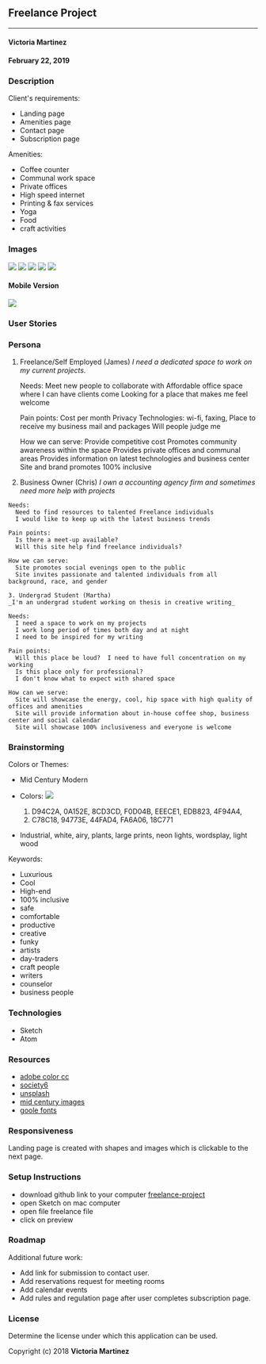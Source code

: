 ## Freelance Project
---

#### Victoria Martinez
#### February 22, 2019

### Description

Client's requirements:
* Landing page
* Amenities page
* Contact page
* Subscription page

Amenities:
* Coffee counter
* Communal work space
* Private offices
* High speed internet
* Printing & fax services
* Yoga
* Food
* craft activities



### Images

![](img/paper-sketch/notes.jpg)
![](img/paper-sketch/first-draws.jpg)
![](img/paper-sketch/landing.jpg)
![](img/paper-sketch/landing-functions.jpg)
![](img/paper-sketch/pages.jpg)

#### Mobile Version

![](img/to-use/complete.png)

### User Stories

### Persona

1. Freelance/Self Employed (James)
  _I need a dedicated space to work on my current projects._

    Needs:
      Meet new people to collaborate with
      Affordable office space where I can have clients come
      Looking for a place that makes me feel welcome

    Pain points:
      Cost per month
      Privacy
      Technologies: wi-fi, faxing,
      Place to receive my business mail and packages
      Will people judge me

    How we can serve:
      Provide competitive cost
      Promotes community awareness within the space
      Provides private offices and communal areas
      Provides information on latest technologies and business center
      Site and brand promotes 100% inclusive

  2. Business Owner (Chris)
    _I own a accounting agency firm and sometimes need more help with projects_

    Needs:
      Need to find resources to talented Freelance individuals
      I would like to keep up with the latest business trends

    Pain points:
      Is there a meet-up available?
      Will this site help find freelance individuals?  

    How we can serve:
      Site promotes social evenings open to the public
      Site invites passionate and talented individuals from all background, race, and gender

    3. Undergrad Student (Martha)
    _I'm an undergrad student working on thesis in creative writing_

    Needs:
      I need a space to work on my projects
      I work long period of times both day and at night
      I need to be inspired for my writing

    Pain points:
      Will this place be loud?  I need to have full concentration on my working
      Is this place only for professional?
      I don't know what to expect with shared space

    How can we serve:
      Site will showcase the energy, cool, hip space with high quality of offices and amenities
      Site will provide information about in-house coffee shop, business center and social calendar
      Site will showcase 100% inclusiveness and everyone is welcome


### Brainstorming
Colors or Themes:
* Mid Century Modern
* Colors:
![](img/paper-sketch/Screen-shot.png)
  1. D94C2A, 0A152E, 8CD3CD, F0D04B, EEECE1, EDB823, 4F94A4,
  2. C78C18, 94773E, 44FAD4, FA6A06, 18C771

* Industrial, white, airy, plants, large prints, neon lights, wordsplay, light wood

Keywords:
* Luxurious
* Cool
* High-end
* 100% inclusive
* safe
* comfortable
* productive
* creative
* funky
* artists
* day-traders
* craft people
* writers
* counselor
* business people


### Technologies  

* Sketch
* Atom

### Resources

* [adobe color cc](https://color.adobe.com)
* [society6](https://society6.com)
* [unsplash](https://unsplash.com)
* [mid century images](https://www.google.com/search?q=google+images+mid+century)
* [goole fonts](https://fonts.google.com/)


### Responsiveness

Landing page is created with shapes and images which is clickable to the next page.

### Setup Instructions

* download github link to your computer [freelance-project](https://github.com/vmartinezlive/freelance-project.git)
* open Sketch on mac computer
* open file freelance file
* click on preview

### Roadmap

Additional future work:
* Add link for submission to contact user.
* Add reservations request for meeting rooms
* Add calendar events
* Add rules and regulation page after user completes subscription page.

### License

Determine the license under which this application can be used.

Copyright (c) 2018 **Victoria Martinez**
